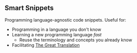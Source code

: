 ## Smart Snippets

Programming language-agnostic code snippets.  Useful for:

- Programming in a language you don't know
- Learning a new programming language _fast_
  - Reuse the terminology and concepts you already know
- Facilitating [The Great Translation](https://revolutionize.dev/oscon2020)
